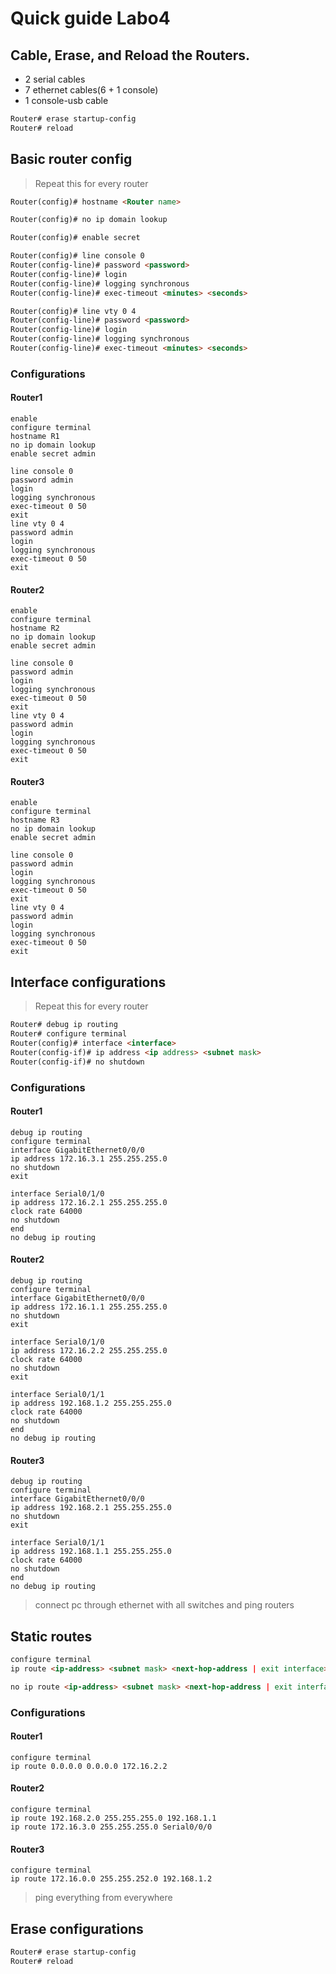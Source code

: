 # Quick guide Labo4

## Cable, Erase, and Reload the Routers.
* 2 serial cables
* 7 ethernet cables(6 + 1 console)
* 1 console-usb cable

```Markdown
Router# erase startup-config 
Router# reload
```

## Basic router config
> Repeat this for every router
```Markdown
Router(config)# hostname <Router name>

Router(config)# no ip domain lookup

Router(config)# enable secret

Router(config)# line console 0
Router(config-line)# password <password>
Router(config-line)# login
Router(config-line)# logging synchronous
Router(config-line)# exec-timeout <minutes> <seconds>

Router(config)# line vty 0 4
Router(config-line)# password <password>
Router(config-line)# login
Router(config-line)# logging synchronous
Router(config-line)# exec-timeout <minutes> <seconds>
```

### Configurations
#### Router1
```
enable  
configure terminal  
hostname R1  
no ip domain lookup  
enable secret admin  

line console 0  
password admin  
login  
logging synchronous  
exec-timeout 0 50  
exit  
line vty 0 4  
password admin  
login  
logging synchronous  
exec-timeout 0 50  
exit  
``` 


#### Router2
```
enable  
configure terminal  
hostname R2   
no ip domain lookup  
enable secret admin  

line console 0  
password admin  
login  
logging synchronous  
exec-timeout 0 50  
exit  
line vty 0 4  
password admin  
login  
logging synchronous  
exec-timeout 0 50  
exit  
```

#### Router3
```
enable  
configure terminal  
hostname R3   
no ip domain lookup  
enable secret admin  

line console 0  
password admin  
login  
logging synchronous  
exec-timeout 0 50  
exit  
line vty 0 4  
password admin  
login  
logging synchronous  
exec-timeout 0 50  
exit  
```

## Interface configurations
> Repeat this for every router
```Markdown 
Router# debug ip routing
Router# configure terminal
Router(config)# interface <interface>
Router(config-if)# ip address <ip address> <subnet mask>
Router(config-if)# no shutdown
```

### Configurations
#### Router1
```
debug ip routing  
configure terminal  
interface GigabitEthernet0/0/0  
ip address 172.16.3.1 255.255.255.0  
no shutdown  
exit  

interface Serial0/1/0  
ip address 172.16.2.1 255.255.255.0  
clock rate 64000  
no shutdown  
end  
no debug ip routing  
```

#### Router2
```
debug ip routing  
configure terminal  
interface GigabitEthernet0/0/0  
ip address 172.16.1.1 255.255.255.0  
no shutdown  
exit  

interface Serial0/1/0  
ip address 172.16.2.2 255.255.255.0  
clock rate 64000  
no shutdown  
exit

interface Serial0/1/1  
ip address 192.168.1.2 255.255.255.0  
clock rate 64000  
no shutdown  
end  
no debug ip routing  
``` 


#### Router3
```
debug ip routing  
configure terminal  
interface GigabitEthernet0/0/0  
ip address 192.168.2.1 255.255.255.0  
no shutdown  
exit  

interface Serial0/1/1  
ip address 192.168.1.1 255.255.255.0  
clock rate 64000  
no shutdown  
end  
no debug ip routing  
```

> connect pc through ethernet with all switches and ping routers

## Static routes
```Markdown
configure terminal
ip route <ip-address> <subnet mask> <next-hop-address | exit interface>

no ip route <ip-address> <subnet mask> <next-hop-address | exit interface>
```

### Configurations
#### Router1
```
configure terminal  
ip route 0.0.0.0 0.0.0.0 172.16.2.2  
```

#### Router2
```
configure terminal  
ip route 192.168.2.0 255.255.255.0 192.168.1.1  
ip route 172.16.3.0 255.255.255.0 Serial0/0/0
```

#### Router3
```
configure terminal   
ip route 172.16.0.0 255.255.252.0 192.168.1.2  
```

> ping everything from everywhere  

## Erase configurations
```Markdown
Router# erase startup-config 
Router# reload
```